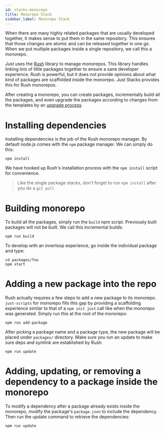 ```yaml
---
id: stacks-monorepo
title: Monorepo Stack
sidebar_label: Monorepo Stack
---
```


When there are many highly related packages that are usually developed together, it makes sense to put them in the same repository. This ensures that those changes are atomic and can be released together in one go. When we put multiple packages inside a single repository, we call this a monorepo.

Just uses the [Rush](https://rushjs.io) library to manage monorepos. This library handles linking lots of little packages together to ensure a sane developer experience. Rush is powerful, but it does not provide opinions about what kind of packages are scaffolded inside the monorepo. Just Stacks provides this for Rush monorepos.

After creating a monorepo, you can create packages, incrementally build all the packages, and even upgrade the packages according to changes from the templates by an [upgrade process](stacks-upgrades.md).

# Installing dependencies

Installing dependencies is the job of the Rush monorepo manager. By default node.js comes with the `npm` package manager. We can simply do this:

```
npm install
```

We have hooked up Rush's installation process with the `npm install` script for convenience.

> Like the single package stacks, don't forget to run `npm install` after you do a `git pull`

# Building monorepo

To build all the packages, simply run the `build` npm script. Previously built packages will not be built. We call this incremental builds:

```
npm run build
```

To develop with an innerloop experience, go inside the individual package and type:

```
cd packages/foo
npm start
```

# Adding a new package into the repo

Rush actually requires a few steps to add a new package to its monorepo. `just-scripts` for monorepo fills this gap by providing a scaffolding experience similar to that of a `npm init just` call like when the monorepo was generated. Simply run this at the root of the monorepo:

```
npm run add-package
```

After picking a package name and a package type, the new package will be placed under `packages/` directory. Make sure you run an update to make sure deps and symlink are established by Rush:

```
npm run update
```

# Adding, updating, or removing a dependency to a package inside the monorepo

To modify a dependency after a package already exists inside the monorepo, modify the package's `package.json` to include the dependency. Then run the update command to retrieve the dependencies:

```
npm run update
```
